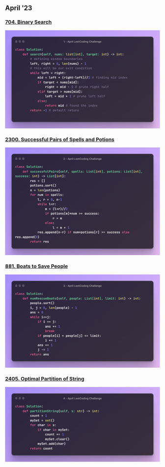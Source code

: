 ## April '23

### [704. Binary Search](https://leetcode.com/problems/binary-search/)
![April](april/binarySearch.png)

### [2300. Successful Pairs of Spells and Potions](https://leetcode.com/problems/successful-pairs-of-spells-and-potions/)
![April](april/successfulPairsOfSpellsAndPotions.png)

### [881. Boats to Save People](https://leetcode.com/problems/boats-to-save-people/)
![April](april/boatsToSavePeople.png)

### [2405. Optimal Partition of String](https://leetcode.com/problems/optimal-partition-of-string/)
![April](april/optimalPartitionOfString.png)